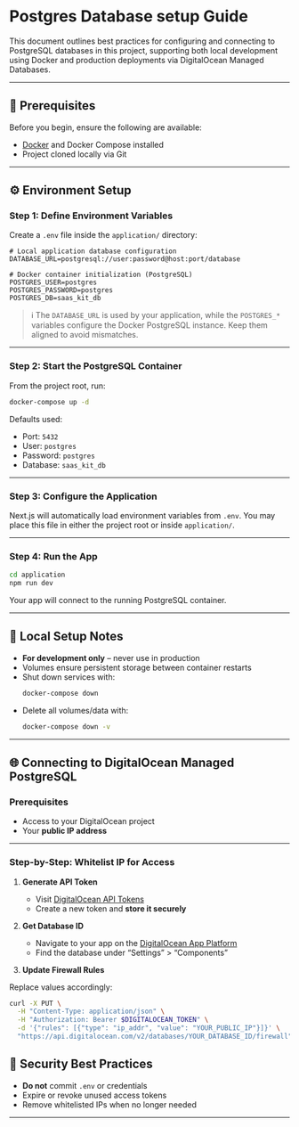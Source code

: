 # Postgres Database setup Guide

This document outlines best practices for configuring and connecting to PostgreSQL databases in this project, supporting both local development using Docker and production deployments via DigitalOcean Managed Databases.

---

## 🧰 Prerequisites

Before you begin, ensure the following are available:

- [Docker](https://www.docker.com/) and Docker Compose installed
- Project cloned locally via Git

---

## ⚙️ Environment Setup

### Step 1: Define Environment Variables

Create a `.env` file inside the `application/` directory:

```dotenv
# Local application database configuration
DATABASE_URL=postgresql://user:password@host:port/database

# Docker container initialization (PostgreSQL)
POSTGRES_USER=postgres
POSTGRES_PASSWORD=postgres
POSTGRES_DB=saas_kit_db
```

> ℹ️ The `DATABASE_URL` is used by your application, while the `POSTGRES_*` variables configure the Docker PostgreSQL instance. Keep them aligned to avoid mismatches.

---

### Step 2: Start the PostgreSQL Container

From the project root, run:

```bash
docker-compose up -d
```

Defaults used:

- Port: `5432`
- User: `postgres`
- Password: `postgres`
- Database: `saas_kit_db`

---

### Step 3: Configure the Application

Next.js will automatically load environment variables from `.env`. You may place this file in either the project root or inside `application/`.

---

### Step 4: Run the App

```bash
cd application
npm run dev
```

Your app will connect to the running PostgreSQL container.

---

## 🛑 Local Setup Notes

- **For development only** – never use in production
- Volumes ensure persistent storage between container restarts
- Shut down services with:
  ```bash
  docker-compose down
  ```
- Delete all volumes/data with:
  ```bash
  docker-compose down -v
  ```

---

## 🌐 Connecting to DigitalOcean Managed PostgreSQL

### Prerequisites

- Access to your DigitalOcean project
- Your **public IP address**

---

### Step-by-Step: Whitelist IP for Access

1. **Generate API Token**

   - Visit [DigitalOcean API Tokens](https://cloud.digitalocean.com/account/api/tokens)
   - Create a new token and **store it securely**

2. **Get Database ID**

   - Navigate to your app on the [DigitalOcean App Platform](https://cloud.digitalocean.com/apps)
   - Find the database under “Settings” > “Components”

3. **Update Firewall Rules**

Replace values accordingly:

```bash
curl -X PUT \
  -H "Content-Type: application/json" \
  -H "Authorization: Bearer $DIGITALOCEAN_TOKEN" \
  -d '{"rules": [{"type": "ip_addr", "value": "YOUR_PUBLIC_IP"}]}' \
  "https://api.digitalocean.com/v2/databases/YOUR_DATABASE_ID/firewall"
```

## 🧯 Security Best Practices

- **Do not** commit `.env` or credentials
- Expire or revoke unused access tokens
- Remove whitelisted IPs when no longer needed

---

